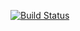 [![Build Status](https://secure.travis-ci.org/thejh/node-astjourney.png)](http://travis-ci.org/thejh/node-astjourney)
